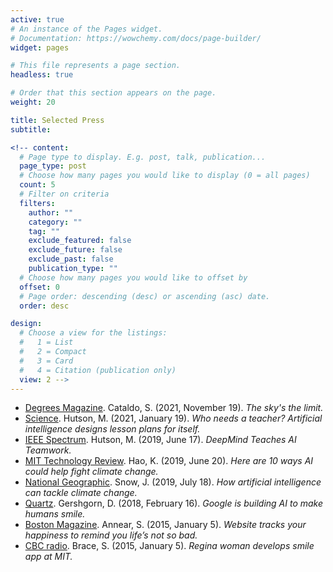 ```yaml
---
active: true
# An instance of the Pages widget.
# Documentation: https://wowchemy.com/docs/page-builder/
widget: pages

# This file represents a page section.
headless: true

# Order that this section appears on the page.
weight: 20

title: Selected Press
subtitle:

<!-- content:
  # Page type to display. E.g. post, talk, publication...
  page_type: post
  # Choose how many pages you would like to display (0 = all pages)
  count: 5
  # Filter on criteria
  filters:
    author: ""
    category: ""
    tag: ""
    exclude_featured: false
    exclude_future: false
    exclude_past: false
    publication_type: ""
  # Choose how many pages you would like to offset by
  offset: 0
  # Page order: descending (desc) or ascending (asc) date.
  order: desc

design:
  # Choose a view for the listings:
  #   1 = List
  #   2 = Compact
  #   3 = Card
  #   4 = Citation (publication only)
  view: 2 -->
---
```

- [Degrees Magazine](https://www.degreesmagazine.ca/the-skys-the-limit/2021/11/19/). Cataldo, S. (2021, November 19). *The sky's the limit.*
- [Science](https://www.sciencemag.org/news/2021/01/who-needs-teacher-artificial-intelligence-designs-lesson-plans-itself). Hutson, M. (2021, January 19). *Who needs a teacher? Artificial intelligence designs lesson plans for itself.*
- [IEEE Spectrum](https://spectrum.ieee.org/tech-talk/computing/software/deepmind-teaches-ai-teamwork). Hutson, M. (2019, June 17). *DeepMind Teaches AI Teamwork.*
- [MIT Technology Review](https://www.technologyreview.com/s/603003/ai-songsmith-cranks-out-surprisingly-catchy-tunes/). Hao, K. (2019, June 20). *Here are 10 ways AI could help
fight climate change.*
- [National Geographic](https://www.nationalgeographic.com/environment/2019/07/artificial-intelligence-climate-change/). Snow, J. (2019, July 18). *How artificial intelligence can tackle climate change.*
- [Quartz](https://qz.com/1209466/google-is-building-ai-to-make-humans-smile/). Gershgorn, D. (2018, February 16). *Google is building AI to make humans smile.*
- [Boston Magazine](http://www.bostonmagazine.com/news/blog/2015/01/05/smiletracker-captures-photos-internet/). Annear, S. (2015, January 5). *Website tracks your happiness to remind
you life’s not so bad.*
- [CBC radio](https://www.cbc.ca/news/canada/saskatchewan/regina-woman-develops-smile-app-at-mit-1.2886943). Brace, S. (2015, January 5). *Regina woman develops smile app at MIT.*
